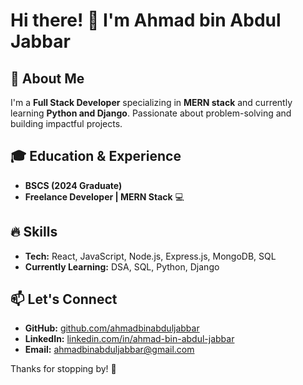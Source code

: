 
<!--
**AhmadBinAbdulJabbar/ahmadbinabduljabbar** is a ✨ _special_ ✨ repository because its `README.md` (this file) appears on your GitHub profile.

Here are some ideas to get you started:

- 🔭 I’m currently working on MERN Stack
- 🌱 I’m currently learning DSA, SQL, React
- 👯 I’m looking to collaborate on Projects 
- 🤔 I’m looking for help with 
- 💬 Ask me about ...
- 📫 How to reach me: ...
- 😄 Pronouns: ...
- ⚡ Fun fact: ...
-->

# Hi there! 👋 I'm Ahmad bin Abdul Jabbar

## 🚀 About Me
I'm a **Full Stack Developer** specializing in **MERN stack** and currently learning **Python and Django**. Passionate about problem-solving and building impactful projects.

## 🎓 Education & Experience
- **BSCS (2024 Graduate)**
- **Freelance Developer | MERN Stack** 💻

## 🔥 Skills
- **Tech:** React, JavaScript, Node.js, Express.js, MongoDB, SQL
- **Currently Learning:** DSA, SQL, Python, Django

## 📫 Let's Connect
- **GitHub:** [github.com/ahmadbinabduljabbar](#)
- **LinkedIn:** [linkedin.com/in/ahmad-bin-abdul-jabbar](https://www.linkedin.com/in/ahmadbinabduljabbar)
- **Email:** ahmadbinabduljabbar@gmail.com

Thanks for stopping by! 🚀


